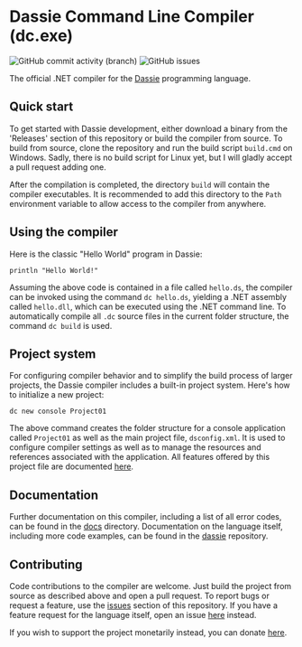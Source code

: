 # Dassie Command Line Compiler (dc.exe)
<img alt="GitHub commit activity (branch)" src="https://img.shields.io/github/commit-activity/m/loschsoftware/dc"> <img alt="GitHub issues" src="https://img.shields.io/github/issues/loschsoftware/dc">

The official .NET compiler for the [Dassie](https://github.com/loschsoftware/dassie) programming language.

## Quick start
To get started with Dassie development, either download a binary from the 'Releases' section of this repository or build the compiler from source. To build from source, clone the repository and run the build script ``build.cmd`` on Windows. Sadly, there is no build script for Linux yet, but I will gladly accept a pull request adding one.

After the compilation is completed, the directory ``build`` will contain the compiler executables. It is recommended to add this directory to the ``Path`` environment variable to allow access to the compiler from anywhere.

## Using the compiler
Here is the classic "Hello World" program in Dassie:
````dassie
println "Hello World!"
````
Assuming the above code is contained in a file called ``hello.ds``, the compiler can be invoked using the command ``dc hello.ds``, yielding a .NET assembly called ``hello.dll``, which can be executed using the .NET command line. To automatically compile all ``.dc`` source files in the current folder structure, the command ``dc build`` is used.

## Project system
For configuring compiler behavior and to simplify the build process of larger projects, the Dassie compiler includes a built-in project system. Here's how to initialize a new project:
````
dc new console Project01
````
The above command creates the folder structure for a console application called ``Project01`` as well as the main project file, ``dsconfig.xml``. It is used to configure compiler settings as well as to manage the resources and references associated with the application. All features offered by this project file are documented [here](https://github.com/loschsoftware/dc/blob/main/docs/Projects.md).

## Documentation
Further documentation on this compiler, including a list of all error codes, can be found in the [docs](https://github.com/loschsoftware/dc/blob/main/docs) directory. Documentation on the language itself, including more code examples, can be found in the [dassie](https://github.com/loschsoftware/dassie) repository.

## Contributing
Code contributions to the compiler are welcome. Just build the project from source as described above and open a pull request. To report bugs or request a feature, use the [issues](https://github.com/loschsoftware/dc/issues) section of this repository. If you have a feature request for the language itself, open an issue [here](https://github.com/loschsoftware/dassie/issues) instead.

If you wish to support the project monetarily instead, you can donate [here](https://www.paypal.com/donate/?hosted_button_id=R6XM6EX8WU9RN).
